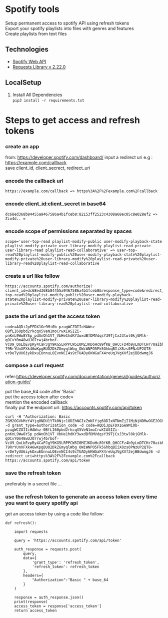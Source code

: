 # Spotify tools

Setup permanent access to spotify API using refresh tokens  
Export your spotify playlists into files with genres and features  
Create playlists from text files  


## Technologies
* [Spotify Web API]
* [Requests Library v 2.22.0]


## LocalSetup
1) Install All Dependencies   
`pip3 install -r requirements.txt`



# Steps to get access and refresh tokens

### create an app  
from: https://developer.spotify.com/dashboard/
input a redirect uri e.g : https://example.com/callback  
save client_id, client_secrect, redirect_uri


### encode the callback url

    https://example.com/callback => https%3A%2F%2Fexample.com%2Fcallback


### encode client_id:client_secret in base64

    dc68ed368b84455a9467586a4b1fceb8:82153ff2523c4308a68ec05c8e028ef2 => Zio4d.. =


### encode scope of permissions separated by spaces 

    scope='user-top-read playlist-modify-public user-modify-playback-state playlist-modify-private user-library-modify playlist-read-private user-library-read playlist-read-collaborative' => user-top-read%20playlist-modify-public%20user-modify-playback-state%20playlist-modify-private%20user-library-modify%20playlist-read-private%20user-library-read%20playlist-read-collaborative


### create a url like follow

    https://accounts.spotify.com/authorize?client_id=dc68ed368b84455a9467586a4b1fceb8&response_type=code&redirect_uri=https%3A%2F%2Fexample.com%2Fcallback&scope=user-top-read%20playlist-modify-public%20user-modify-playback-state%20playlist-modify-private%20user-library-modify%20playlist-read-private%20user-library-read%20playlist-read-collaborative


### paste the url and get the access token
    code=AQDiJpEFDX1Ge9Mi0b-pzugWCZOIIcHAWnz-0BfLI60pbd2rkcqX5VeN1moCrwXIASIZi-pnKnL9Ww8YSp_pdAnOh1VT_VbHe1hdKY3wxdBfDMVdqsY39TjCxJ3twl0kjGMlk-qOCvY0m48wUJO7rwj4brbof-VcU9_QoLbEvpRy4CaPJgY9KG5LRPPCW5I0MZJKDoHc89fKB_QHCCFz4b9yLmDTCHr70aibhdpZWy2S4bddqi_AN8uCKKqqm5umWmNcneRnDXdWMnhAe2pOiHJBTMt-79RrYUnXFXk46wKpgBUO2DkZGmyqlWbg_OWiWNPO5Fk5GhbqBIiX8zs0PNzUP2QT8-vrDeTyUU6iykDxuEUnnuLOEvnNCI4s9cTUADy6KWGaFX4reUqJVgXXf2ejBBdwmgJ6


### compose a curl request 
refer:https://developer.spotify.com/documentation/general/guides/authorization-guide/  

put the base_64 code after 'Basic'  
put the access token after code=  
mention the encoded callback  
finally put the endpoint url: https://accounts.spotify.com/api/token  

    curl -H "Authorization: Basic ZGM2OGVkMzY4Yjg0NDU1YTk0Njc1ODZhNGIxZmNlYjg6ODIxNTNmZjI1MjNjNDMwOGE2OGVjMDVjOGUwMjhlZjI=" -d grant_type=authorization_code -d code=AQDiJpEFDX1Ge9Mi0b-pzugWCZOIIcHAWnz-0BfLI60pbd2rkcqX5VeN1moCrwXIASIZi-pnKnL9Ww8YSp_pdAnOh1VT_VbHe1hdKY3wxdBfDMVdqsY39TjCxJ3twl0kjGMlk-qOCvY0m48wUJO7rwj4brbof-VcU9_QoLbEvpRy4CaPJgY9KG5LRPPCW5I0MZJKDoHc89fKB_QHCCFz4b9yLmDTCHr70aibhdpZWy2S4bddqi_AN8uCKKqqm5umWmNcneRnDXdWMnhAe2pOiHJBTMt-79RrYUnXFXk46wKpgBUO2DkZGmyqlWbg_OWiWNPO5Fk5GhbqBIiX8zs0PNzUP2QT8-vrDeTyUU6iykDxuEUnnuLOEvnNCI4s9cTUADy6KWGaFX4reUqJVgXXf2ejBBdwmgJ6 -d redirect_uri=https%3A%2F%2Fexample.com%2Fcallback https://accounts.spotify.com/api/token


### save the refresh token

preferably in a secret file ...


### use the refresh token to generate an access token every time you want to query spotify api

get an access token by using a code like follow:


    def refresh():

        import requests

        query = 'https://accounts.spotify.com/api/token'

        auth_response = requests.post(
            query, 
            data={
                'grant_type': 'refresh_token',
                'refresh_token': refresh_token
            },
            headers={
                "Authorization":"Basic " + base_64
            }
        )

        response = auth_response.json()
        print(response)
        access_token = response['access_token']
        return access_token


   [Spotify Web API]: <https://developer.spotify.com/documentation/web-api/>
   [Requests Library v 2.22.0]: <https://requests.readthedocs.io/en/master/>
   [Account Overview]: <https://www.spotify.com/us/account/overview/>
   [Get Oauth]: <https://developer.spotify.com/console/post-playlists/>
